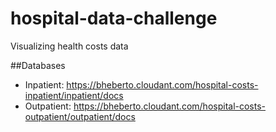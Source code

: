 hospital-data-challenge
=======================

Visualizing health costs data

##Databases

* Inpatient: https://bheberto.cloudant.com/hospital-costs-inpatient/inpatient/docs
* Outpatient: https://bheberto.cloudant.com/hospital-costs-outpatient/outpatient/docs
